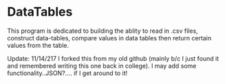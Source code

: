 # DataTables
This program is dedicated to building the ablity to read in .csv files, construct data-tables, compare values in data tables then return certain values from the table.

Update: 11/14/217 I forked this from my old github (mainly b/c I just found it and remembered writing this one back in college). I may add some functionality..JSON?.... if I get around to it!
